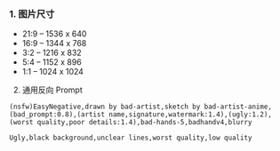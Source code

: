 
### 1. 图片尺寸

- 21:9 – 1536 x 640
- 16:9 – 1344 x 768
- 3:2 – 1216 x 832
- 5:4 – 1152 x 896
- 1:1 – 1024 x 1024

2. 通用反向 Prompt

```
(nsfw)EasyNegative,drawn by bad-artist,sketch by bad-artist-anime,(bad_prompt:0.8),(artist name,signature,watermark:1.4),(ugly:1.2),(worst quality,poor details:1.4),bad-hands-5,badhandv4,blurry
```

```
Ugly,black background,unclear lines,worst quality,low quality
```